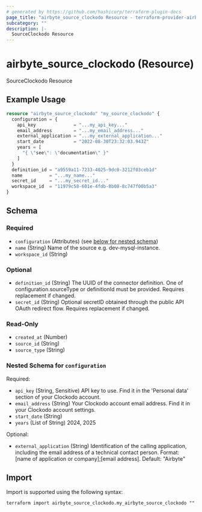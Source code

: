 ```yaml
---
# generated by https://github.com/hashicorp/terraform-plugin-docs
page_title: "airbyte_source_clockodo Resource - terraform-provider-airbyte"
subcategory: ""
description: |-
  SourceClockodo Resource
---
```


# airbyte_source_clockodo (Resource)

SourceClockodo Resource

## Example Usage

```terraform
resource "airbyte_source_clockodo" "my_source_clockodo" {
  configuration = {
    api_key              = "...my_api_key..."
    email_address        = "...my_email_address..."
    external_application = "...my_external_application..."
    start_date           = "2022-08-30T23:32:03.943Z"
    years = [
      "{ \"see\": \"documentation\" }"
    ]
  }
  definition_id = "a9559a11-7233-4025-9dc0-3212f03ceb1d"
  name          = "...my_name..."
  secret_id     = "...my_secret_id..."
  workspace_id  = "11979c58-601e-4fdb-8b08-8c747f00b5a3"
}
```

<!-- schema generated by tfplugindocs -->
## Schema

### Required

- `configuration` (Attributes) (see [below for nested schema](#nestedatt--configuration))
- `name` (String) Name of the source e.g. dev-mysql-instance.
- `workspace_id` (String)

### Optional

- `definition_id` (String) The UUID of the connector definition. One of configuration.sourceType or definitionId must be provided. Requires replacement if changed.
- `secret_id` (String) Optional secretID obtained through the public API OAuth redirect flow. Requires replacement if changed.

### Read-Only

- `created_at` (Number)
- `source_id` (String)
- `source_type` (String)

<a id="nestedatt--configuration"></a>
### Nested Schema for `configuration`

Required:

- `api_key` (String, Sensitive) API key to use. Find it in the 'Personal data' section of your Clockodo account.
- `email_address` (String) Your Clockodo account email address. Find it in your Clockodo account settings.
- `start_date` (String)
- `years` (List of String) 2024, 2025

Optional:

- `external_application` (String) Identification of the calling application, including the email address of a technical contact person. Format: [name of application or company];[email address]. Default: "Airbyte"

## Import

Import is supported using the following syntax:

```shell
terraform import airbyte_source_clockodo.my_airbyte_source_clockodo ""
```
